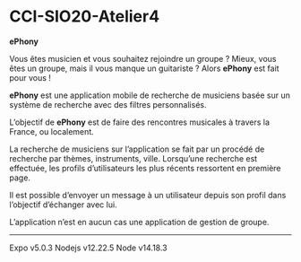# CCI-SIO20-Atelier4

**ePhony**

Vous êtes musicien et vous souhaitez rejoindre un groupe ? Mieux, vous êtes un groupe, mais il vous manque un guitariste ? Alors **ePhony** est fait pour vous !

**ePhony** est une application mobile de recherche de musiciens basée sur un système de recherche avec des filtres personnalisés.

L’objectif de **ePhony** est de faire des rencontres musicales à travers la France, ou localement.

La recherche de musiciens sur l’application se fait par un procédé de recherche par thèmes, instruments, ville. Lorsqu’une recherche est effectuée, les profils d’utilisateurs les plus récents ressortent en première page.

Il est possible d’envoyer un message à un utilisateur depuis son profil dans l’objectif d’échanger avec lui.

L’application n’est en aucun cas une application de gestion de groupe.

---

Expo v5.0.3
Nodejs v12.22.5
Node v14.18.3
